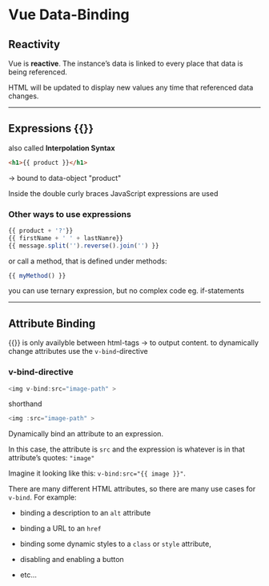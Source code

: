 # Vue Data-Binding

## Reactivity

Vue is **reactive**. The instance’s data is linked to every place that data is being referenced. 

HTML will be updated to display new values any time that referenced data changes.

------

## Expressions {{}} 

also called **Interpolation Syntax**

```html
<h1>{{ product }}</h1>
```

-> bound to data-object "product"

Inside the double curly braces  JavaScript expressions are used

### Other ways to use expressions

```js
{{ product + '?'}}
{{ firstName + ' ' + lastNamre}}
{{ message.split('').reverse().join('') }}
```

or call a method, that is defined under methods:

```js
{{ myMethod() }}
```

you can use ternary expression, but no complex code eg. if-statements

------

## Attribute Binding

{{}} is only availyble between html-tags -> to output content. to dynamically change attributes use the `v-bind`-directive

### v-bind-directive

```js
<img v-bind:src="image-path" >
```

shorthand

```js
<img :src="image-path" >
```

Dynamically bind an attribute to an expression. 

In this case, the attribute is `src` and the expression is whatever is in that attribute’s quotes: `"image"`

Imagine it looking like this: `v-bind:src="{{ image }}"`. 



There are many different HTML attributes, so there are many use cases for `v-bind`. For example: 

- binding a description to an `alt` attribute

- binding a URL to an `href` 

- binding some dynamic styles to a `class` or `style` attribute, 

- disabling and enabling a button

- etc...

  

